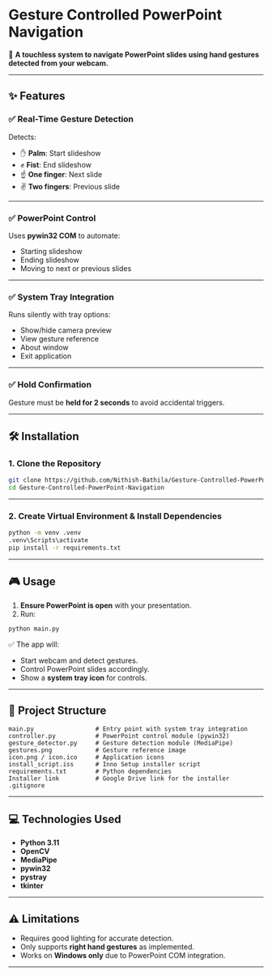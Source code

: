 
# Gesture Controlled PowerPoint Navigation

🚀 **A touchless system to navigate PowerPoint slides using hand gestures detected from your webcam.**

---

## ✨ Features

### ✅ Real-Time Gesture Detection

Detects:

- ✋ **Palm**: Start slideshow
- ✊ **Fist**: End slideshow
- ☝️ **One finger**: Next slide
- ✌️ **Two fingers**: Previous slide

---

### ✅ PowerPoint Control

Uses **pywin32 COM** to automate:

- Starting slideshow
- Ending slideshow
- Moving to next or previous slides

---

### ✅ System Tray Integration

Runs silently with tray options:

- Show/hide camera preview
- View gesture reference
- About window
- Exit application

---

### ✅ Hold Confirmation

Gesture must be **held for 2 seconds** to avoid accidental triggers.

---

## 🛠 Installation

### 1. Clone the Repository

```bash
git clone https://github.com/Nithish-Bathila/Gesture-Controlled-PowerPoint-Navigation.git
cd Gesture-Controlled-PowerPoint-Navigation
```

---

### 2. Create Virtual Environment & Install Dependencies

```bash
python -m venv .venv
.venv\Scripts\activate
pip install -r requirements.txt
```

---

## 🎮 Usage

1. **Ensure PowerPoint is open** with your presentation.  
2. Run:

```bash
python main.py
```

✅ The app will:

- Start webcam and detect gestures.
- Control PowerPoint slides accordingly.
- Show a **system tray icon** for controls.

---

## 📂 Project Structure

```
main.py                 # Entry point with system tray integration
controller.py           # PowerPoint control module (pywin32)
gesture_detector.py     # Gesture detection module (MediaPipe)
gestures.png            # Gesture reference image
icon.png / icon.ico     # Application icons
install_script.iss      # Inno Setup installer script
requirements.txt        # Python dependencies
Installer link          # Google Drive link for the installer
.gitignore
```

---

## 💻 Technologies Used

- **Python 3.11**
- **OpenCV**
- **MediaPipe**
- **pywin32**
- **pystray**
- **tkinter**

---

## ⚠️ Limitations

- Requires good lighting for accurate detection.
- Only supports **right hand gestures** as implemented.
- Works on **Windows only** due to PowerPoint COM integration.

---
